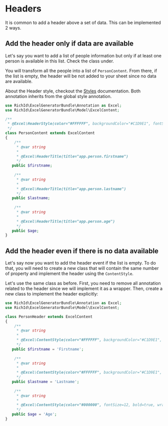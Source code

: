 # Headers

It is common to add a header above a set of data. This can be implemented 2 ways.


## Add the header only if data are available

Let's say you want to add a list of people information but only if at least one person is available in this list. Check
the class under.

You will transform all the people into a list of `PersonContent`. From there, if the list is empty, the header will be
not added to your sheet since no data are available.

About the Header style, checkout the [Styles](Styles.md) documentation. Both annotation inherits from the global style annotation.

```php
use RichId\ExcelGeneratorBundle\Annotation as Excel;
use RichId\ExcelGeneratorBundle\Model\ExcelContent;

/**
 * @Excel\HeaderStyle(color="#FFFFFF", backgroundColor="#C1D9E1", fontSize=18, position=Excel\Style::POSITION_CENTER)
 */
class PersonContent extends ExcelContent
{
    /**
     * @var string
     *            
     * @Excel\HeaderTitle(title="app.person.firstname")
     */
   public $firstname;
   
    /**
     * @var string
     *            
     * @Excel\HeaderTitle(title="app.person.lastname")
     */
   public $lastname;
   
    /**
     * @var string
     *            
     * @Excel\HeaderTitle(title="app.person.age")
     */
   public $age;
}
```


## Add the header even if there is no data available

Let's say now you want to add the header event if the list is empty. To do that, you will need to create a new class
that will contain the same number of property and implement the header using the `ContentStyle`.

Let's use the same class as before. First, you need to remove all annotation related to the header since we will
implement it as a wrapper. Then, create a new class to implement the header explicitly:


```php
use RichId\ExcelGeneratorBundle\Annotation as Excel;
use RichId\ExcelGeneratorBundle\Model\ExcelContent;

class PersonHeader extends ExcelContent
{
    /**
     * @var string
     *            
     * @Excel\ContentStyle(color="#FFFFFF", backgroundColor="#C1D9E1", fontSize=18, position=Excel\Style::POSITION_CENTER)
     */
   public $firstname = 'Firstname';
   
    /**
     * @var string
     *            
     * @Excel\ContentStyle(color="#FFFFFF", backgroundColor="#C1D9E1", fontSize=18, position=Excel\Style::POSITION_CENTER)
     */
   public $lastname = 'Lastname';
   
    /**
     * @var string
     *            
     * @Excel\ContentStyle(color="#000000", fontSize=12, bold=true, wrapText=true)
     */
   public $age = 'Age';
}
```
